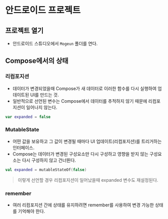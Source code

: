 # 안드로이드 프로젝트

## 프로젝트 열기

- 안드로이드 스튜디오에서 `Mogeun` 폴더를 연다.

## Compose에서의 상태

### 리컴포지션

- 데이터가 변경되었을때 Compose가 새 데이터로 이러한 함수를 다시 실행하여 업데이트된 UI를 만드는 것.
- 일반적으로 선언된 변수는 Compose에서 데이터를 추적하지 않기 때문에 리컴포지션이 일어나지 않는다.

``` kotlin
var expanded = false
```

### MutableState

- 어떤 값을 보유하고 그 값이 변경될 때마다 UI 업데이트(리컴포지션)를 트리거하는 인터페이스.
- Compose는 데이터가 변경된 구성요소만 다시 구성하고 영향을 받지 않는 구성요소는 다시 구성하지 않고 건너뛴다.

``` kotlin
val expanded = mutableStateOf(false)
```

> 이렇게 선언할 경우 리컴포지션이 일어났을때 expanded 변수도 재설정된다.

### remember

- 여러 리컴포지션 간에 상태를 유지하려면 remember를 사용하여 변경 가능한 상태를 기억해야 한다.